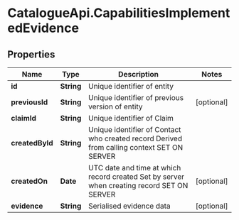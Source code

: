 # CatalogueApi.CapabilitiesImplementedEvidence

## Properties
Name | Type | Description | Notes
------------ | ------------- | ------------- | -------------
**id** | **String** | Unique identifier of entity | 
**previousId** | **String** | Unique identifier of previous version of entity | [optional] 
**claimId** | **String** | Unique identifier of Claim | 
**createdById** | **String** | Unique identifier of Contact who created record  Derived from calling context  SET ON SERVER | 
**createdOn** | **Date** | UTC date and time at which record created  Set by server when creating record  SET ON SERVER | [optional] 
**evidence** | **String** | Serialised evidence data | [optional] 


